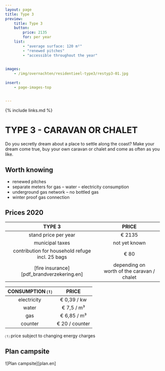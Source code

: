```yaml
---
layout: page
title: Type 3
preview: 
    title: Type 3
    button:
        price: 2135
        for: per year
    list:
        - "average surface: 120 m²"
        - "renewed pitches"
        - "accessible throughout the year"
       
        
images:
    - /img/overnachten/residentieel-type3/restyp3-01.jpg
    
insert:
    - page-images-top
    
    
---
```


{% include links.md %}

# TYPE 3 - CARAVAN OR CHALET

Do you secretly dream about a place to settle along the coast? Make your dream come true, buy your own caravan or chalet and come as often as you like. 


## Worth knowing

- renewed pitches
- separate meters for gas – water – electricity consumption
- underground gas network – no bottled gas
- winter proof gas connection


## Prices 2020

TYPE 3                |PRICE           |
:--------------------:|:--------------:|
stand price per year  |€ 2135            
municipal taxes       |not yet known
contribution for household refuge<br>incl. 25 bags<br> | € 80   
[fire insurance][pdf_brandverzekering.en]      |depending on <br>worth of the caravan / chalet

CONSUMPTION ⑴           |PRICE         |
:--------------------:|:-------------:|
electricity         | € 0,39 / kw        
water                 | € 7,5 / m³  
gas                   | € 6,85 / m³       
counter     | € 20 / counter

⑴ price subject to changing energy charges

## Plan campsite

![Plan campsite][plan.en]
